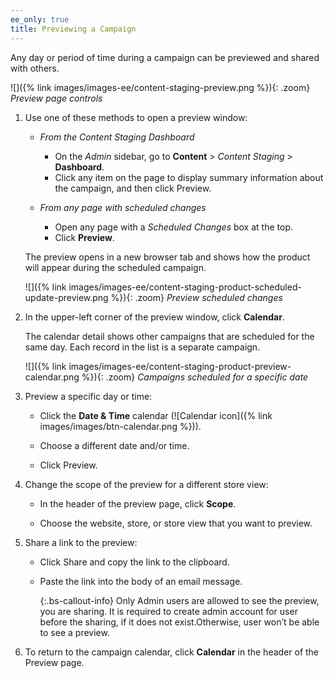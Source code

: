 ```yaml
---
ee_only: true
title: Previewing a Campaign
---
```


Any day or period of time during a campaign can be previewed and shared with others.

![]({% link images/images-ee/content-staging-preview.png %}){: .zoom}
_Preview page controls_

1. Use one of these methods to open a preview window:

   - _From the Content Staging Dashboard_

      - On the _Admin_ sidebar, go to  **Content** > _Content Staging_ > **Dashboard**.
      - Click any item on the page to display summary information about the campaign, and then click <span class="btn">Preview</span>.

   - _From any page with scheduled changes_

      - Open any page with a _Scheduled Changes_ box at the top.
      - Click **Preview**.

   The preview opens in a new browser tab and shows how the product will appear during the scheduled campaign.

   ![]({% link images/images-ee/content-staging-product-scheduled-update-preview.png %}){: .zoom}
   _Preview scheduled changes_

1. In the upper-left corner of the preview window, click **Calendar**.

   The calendar detail shows other campaigns that are scheduled for the same day. Each record in the list is a separate campaign.

   ![]({% link images/images-ee/content-staging-product-preview-calendar.png %}){: .zoom}
   _Campaigns scheduled for a specific date_

1. Preview a specific day or time:

   - Click the **Date & Time** calendar (![Calendar icon]({% link images/images/btn-calendar.png %})).

   - Choose a different date and/or time.

   - Click <span class="btn">Preview</span>.

1. Change the scope of the preview for a different store view:

   - In the header of the preview page, click **Scope**.

   - Choose the website, store, or store view that you want to preview.

1. Share a link to the preview:

   - Click <span class="btn">Share</span> and copy the link to the clipboard.

   - Paste the link into the body of an email message.
     
     {:.bs-callout-info}
     Only Admin users are allowed to see the preview, you are sharing. It is required to create admin account for user before the sharing, if it does not exist.Otherwise, user won’t be able to see a preview.

1. To return to the campaign calendar, click **Calendar** in the header of the Preview page.
